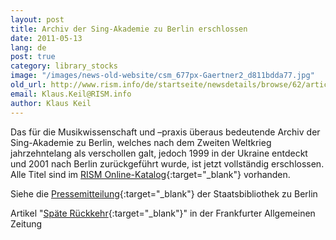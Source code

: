 ```yaml
---
layout: post
title: Archiv der Sing-Akademie zu Berlin erschlossen
date: 2011-05-13
lang: de
post: true
category: library_stocks
image: "/images/news-old-website/csm_677px-Gaertner2_d811bdda77.jpg"
old_url: http://www.rism.info/de/startseite/newsdetails/browse/62/article/64/holdings-of-the-berlin-sing-akademie-cataloged.html
email: Klaus.Keil@RISM.info
author: Klaus Keil
---
```


Das für die Musikwissenschaft und –praxis überaus bedeutende Archiv der Sing-Akademie zu Berlin, welches nach dem Zweiten Weltkrieg jahrzehntelang als verschollen galt, jedoch 1999 in der Ukraine entdeckt und 2001 nach Berlin zurückgeführt wurde, ist jetzt vollständig erschlossen. Alle Titel sind im [RISM Online-Katalog](http://opac.rism.info/index.php?id=6&no_cache=1&tx_bsbsearch_pi1%5Bsmode%5D=advanced&tx_bsbsearch_pi1%5Bfield%5D%5B0%5D=ssiglum&tx_bsbsearch_pi1%5Bfield%5D%5B1%5D=sauthor&tx_bsbsearch_pi1%5Bfield%5D%5B2%5D=stitle&tx_bsbsearch_pi1%5Bquery%5D%5B0%5D=D-Bsa&tx_bsbsearch_pi1%5Bquery%5D%5B1%5D=&tx_bsbsearch_pi1%5Bquery%5D%5B2%5D=&tx_bsbsearch_pi1%5Bsubmit_button%5D=Search){:target="_blank"} vorhanden.

Siehe die [Pressemitteilung](http://staatsbibliothek-berlin.de/nc/ueber-uns/presse/detail/article/2011-05-12-4729.html){:target="_blank"} der Staatsbibliothek zu Berlin

Artikel "[Späte Rückkehr](http://www.faz.net/IN/INtemplates/faznet/default.asp?tpl=common/zwischenseite.asp&dx1=%7B7D9E00C4-1D03-294C-17BC-5E35C1814103%7D&rub=%7B01345753-1D51-4A28-9550-C982F21BCDBF%7D){:target="_blank"}" in der Frankfurter Allgemeinen Zeitung